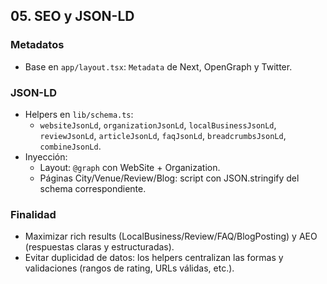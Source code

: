 ## 05. SEO y JSON-LD

### Metadatos

- Base en `app/layout.tsx`: `Metadata` de Next, OpenGraph y Twitter.

### JSON-LD

- Helpers en `lib/schema.ts`:
  - `websiteJsonLd`, `organizationJsonLd`, `localBusinessJsonLd`, `reviewJsonLd`, `articleJsonLd`, `faqJsonLd`, `breadcrumbsJsonLd`, `combineJsonLd`.
- Inyección:
  - Layout: `@graph` con WebSite + Organization.
  - Páginas City/Venue/Review/Blog: script con JSON.stringify del schema correspondiente.

### Finalidad

- Maximizar rich results (LocalBusiness/Review/FAQ/BlogPosting) y AEO (respuestas claras y estructuradas).
- Evitar duplicidad de datos: los helpers centralizan las formas y validaciones (rangos de rating, URLs válidas, etc.).


